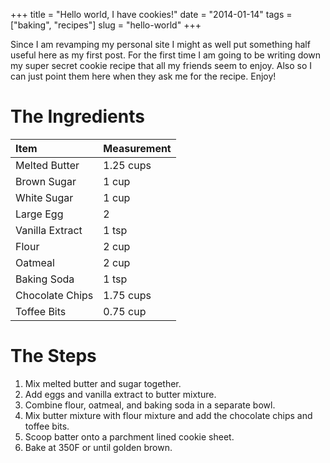 +++
title = "Hello world, I have cookies!"
date = "2014-01-14"
tags = ["baking", "recipes"]
slug = "hello-world"
+++

Since I am revamping my personal site I might as well put something half useful here as my first post.
For the first time I am going to be writing down my super secret cookie recipe that all my friends seem to enjoy.
Also so I can just point them here when they ask me for the recipe.
Enjoy!

# The Ingredients

| Item | Measurement |
:--- | :---
Melted Butter | 1.25 cups
Brown Sugar | 1 cup
White Sugar | 1 cup
Large Egg | 2
Vanilla Extract | 1 tsp
Flour | 2 cup
Oatmeal | 2 cup
Baking Soda | 1 tsp
Chocolate Chips | 1.75 cups
Toffee Bits | 0.75 cup

# The Steps

1. Mix melted butter and sugar together.
2. Add eggs and vanilla extract to butter mixture.
3. Combine flour, oatmeal, and baking soda in a separate bowl.
4. Mix butter mixture with flour mixture and add the chocolate chips and toffee bits.
5. Scoop batter onto a parchment lined cookie sheet.
6. Bake at 350F or until golden brown.
